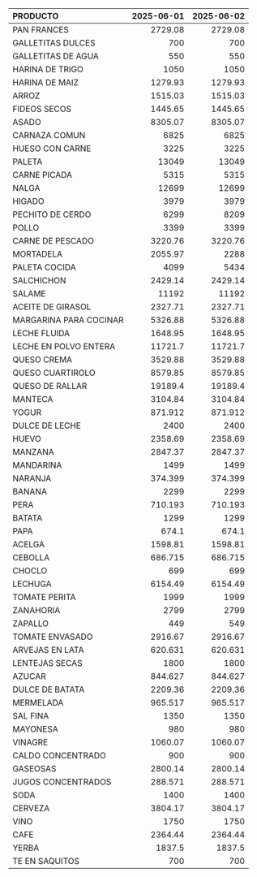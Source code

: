 | PRODUCTO               |   2025-06-01 |   2025-06-02 |
|:-----------------------|-------------:|-------------:|
| PAN FRANCES            |     2729.08  |     2729.08  |
| GALLETITAS DULCES      |      700     |      700     |
| GALLETITAS DE AGUA     |      550     |      550     |
| HARINA DE TRIGO        |     1050     |     1050     |
| HARINA DE MAIZ         |     1279.93  |     1279.93  |
| ARROZ                  |     1515.03  |     1515.03  |
| FIDEOS SECOS           |     1445.65  |     1445.65  |
| ASADO                  |     8305.07  |     8305.07  |
| CARNAZA COMUN          |     6825     |     6825     |
| HUESO CON CARNE        |     3225     |     3225     |
| PALETA                 |    13049     |    13049     |
| CARNE PICADA           |     5315     |     5315     |
| NALGA                  |    12699     |    12699     |
| HIGADO                 |     3979     |     3979     |
| PECHITO DE CERDO       |     6299     |     8209     |
| POLLO                  |     3399     |     3399     |
| CARNE DE PESCADO       |     3220.76  |     3220.76  |
| MORTADELA              |     2055.97  |     2288     |
| PALETA COCIDA          |     4099     |     5434     |
| SALCHICHON             |     2429.14  |     2429.14  |
| SALAME                 |    11192     |    11192     |
| ACEITE DE GIRASOL      |     2327.71  |     2327.71  |
| MARGARINA PARA COCINAR |     5326.88  |     5326.88  |
| LECHE FLUIDA           |     1648.95  |     1648.95  |
| LECHE EN POLVO ENTERA  |    11721.7   |    11721.7   |
| QUESO CREMA            |     3529.88  |     3529.88  |
| QUESO CUARTIROLO       |     8579.85  |     8579.85  |
| QUESO DE RALLAR        |    19189.4   |    19189.4   |
| MANTECA                |     3104.84  |     3104.84  |
| YOGUR                  |      871.912 |      871.912 |
| DULCE DE LECHE         |     2400     |     2400     |
| HUEVO                  |     2358.69  |     2358.69  |
| MANZANA                |     2847.37  |     2847.37  |
| MANDARINA              |     1499     |     1499     |
| NARANJA                |      374.399 |      374.399 |
| BANANA                 |     2299     |     2299     |
| PERA                   |      710.193 |      710.193 |
| BATATA                 |     1299     |     1299     |
| PAPA                   |      674.1   |      674.1   |
| ACELGA                 |     1598.81  |     1598.81  |
| CEBOLLA                |      686.715 |      686.715 |
| CHOCLO                 |      699     |      699     |
| LECHUGA                |     6154.49  |     6154.49  |
| TOMATE PERITA          |     1999     |     1999     |
| ZANAHORIA              |     2799     |     2799     |
| ZAPALLO                |      449     |      549     |
| TOMATE ENVASADO        |     2916.67  |     2916.67  |
| ARVEJAS EN LATA        |      620.631 |      620.631 |
| LENTEJAS SECAS         |     1800     |     1800     |
| AZUCAR                 |      844.627 |      844.627 |
| DULCE DE BATATA        |     2209.36  |     2209.36  |
| MERMELADA              |      965.517 |      965.517 |
| SAL FINA               |     1350     |     1350     |
| MAYONESA               |      980     |      980     |
| VINAGRE                |     1060.07  |     1060.07  |
| CALDO CONCENTRADO      |      900     |      900     |
| GASEOSAS               |     2800.14  |     2800.14  |
| JUGOS CONCENTRADOS     |      288.571 |      288.571 |
| SODA                   |     1400     |     1400     |
| CERVEZA                |     3804.17  |     3804.17  |
| VINO                   |     1750     |     1750     |
| CAFE                   |     2364.44  |     2364.44  |
| YERBA                  |     1837.5   |     1837.5   |
| TE EN SAQUITOS         |      700     |      700     |